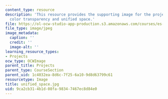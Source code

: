 ```yaml
---
content_type: resource
description: 'This resource provides the supporting image for the project letters:
  color transparency and unified space.'
file: https://ol-ocw-studio-app-production.s3.amazonaws.com/courses/es-298-art-of-color-spring-2005/9ca2cb314b1d08fa98347467ec8d84e0_unified_space.jpg
file_type: image/jpeg
image_metadata:
  caption: ''
  credit: ''
  image-alt: ''
learning_resource_types:
- Projects
ocw_type: OCWImage
parent_title: Projects
parent_type: CourseSection
parent_uid: 1c4032ea-8d6c-7f25-6a10-9d8d63799c61
resourcetype: Image
title: unified_space.jpg
uid: 9ca2cb31-4b1d-08fa-9834-7467ec8d84e0
---
```

